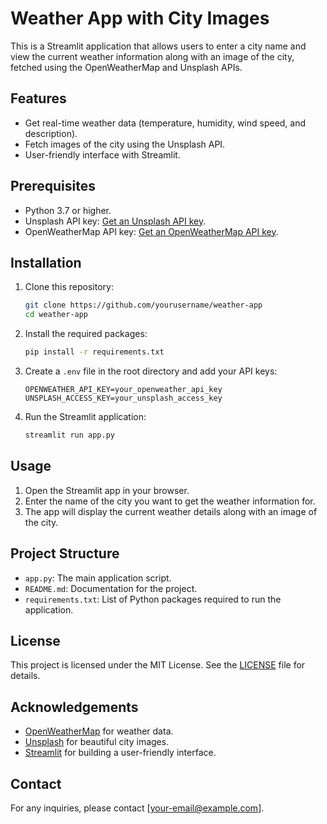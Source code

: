 # Weather App with City Images

This is a Streamlit application that allows users to enter a city name and view the current weather information along with an image of the city, fetched using the OpenWeatherMap and Unsplash APIs.

## Features

- Get real-time weather data (temperature, humidity, wind speed, and description).
- Fetch images of the city using the Unsplash API.
- User-friendly interface with Streamlit.

## Prerequisites

- Python 3.7 or higher.
- Unsplash API key: [Get an Unsplash API key](https://unsplash.com/developers).
- OpenWeatherMap API key: [Get an OpenWeatherMap API key](https://openweathermap.org/api).

## Installation

1. Clone this repository:

    ```bash
    git clone https://github.com/yourusername/weather-app
    cd weather-app
    ```

2. Install the required packages:

    ```bash
    pip install -r requirements.txt
    ```

3. Create a `.env` file in the root directory and add your API keys:

    ```env
    OPENWEATHER_API_KEY=your_openweather_api_key
    UNSPLASH_ACCESS_KEY=your_unsplash_access_key
    ```

4. Run the Streamlit application:

    ```bash
    streamlit run app.py
    ```

## Usage

1. Open the Streamlit app in your browser.
2. Enter the name of the city you want to get the weather information for.
3. The app will display the current weather details along with an image of the city.

## Project Structure

- `app.py`: The main application script.
- `README.md`: Documentation for the project.
- `requirements.txt`: List of Python packages required to run the application.

## License

This project is licensed under the MIT License. See the [LICENSE](LICENSE) file for details.

## Acknowledgements

- [OpenWeatherMap](https://openweathermap.org/) for weather data.
- [Unsplash](https://unsplash.com/developers) for beautiful city images.
- [Streamlit](https://streamlit.io/) for building a user-friendly interface.

## Contact

For any inquiries, please contact [your-email@example.com].
